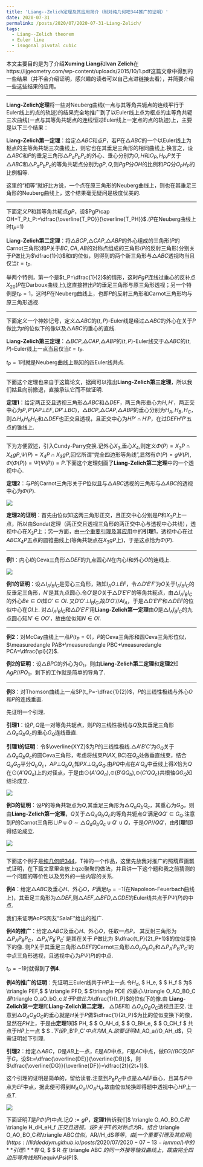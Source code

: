 ```yaml
---
title: 'Liang--Zelich定理及其应用简介（附对纯几何吧344推广的证明）'
date: 2020-07-31
permalink: /posts/2020/07/2020-07-31-Liang-Zelich/
tags:
  - Liang--Zelich theorem
  - Euler line
  - isogonal pivotal cubic
---
```


本文主要目的是为了介绍**Xuming Liang**和**Ivan Zelich**在https://ijgeometry.com/wp-content/uploads/2015/10/1.pdf这篇文章中得到的一些结果（并不会介绍证明，感兴趣的读者可以自己点进链接去看），并简要介绍一些这些结果的应用。

****
**Liang-Zelich定理**将一些对Neuberg曲线(一点与其等角共轭点的连线平行于Euler线上的点的轨迹)的结果完全地推广到了以Euler线上点为枢点的主等角共轭三次曲线(一点与其等角共轭点的连线恒过Euler线上一定点的点的轨迹)上，主要是以下三个结果：

**Liang-Zelich第一定理**：给定$\triangle ABC$和点$P$，若$P$在$\triangle ABC$的一个以Euler线上为枢点的主等角共轭三次曲线上，则它也在其垂足三角形的相同曲线上.换言之，设$\triangle ABC$和$P$的垂足三角形$\triangle P_aP_bP_c$的外心、垂心分别为$O,H$和$O_P,H_P$,$P$关于$\triangle ABC$和$\triangle P_aP_bP_c$的等角共轭点分别为$gP,Q$,则$PgP$分$OH$的比例和$PQ$分$O_PH_P$的比例相等.

这里的“相等”就好比方说，一个点在原三角形的Neuberg曲线上，则也在其垂足三角形的Neuberg曲线上，这个结果毫无疑问是极度优美的.
****
下面定义$P$和其等角共轭点$gP$，设$PgP\cap OH=T_P,t_P:=\dfrac{\overline{T_PO}}{\overline{T_PH}}$.($P$在Neuberg曲线上时$t_P$=1)

**Liang-Zelich第二定理**：将$\triangle BCP$,$\triangle CAP$,$\triangle ABP$的外心组成的三角形($P$的Carnot三角形)和$P$关于$BC,CA,AB$的对称点组成的三角形($P$的反射三角形)分别关于$P$做比为$\dfrac{1}{t}$和$t$的位似，则得到的两个新三角形与$\triangle ABC$透视均当且仅当$t=t_P$.

举两个特例，第一个是$t_P=\dfrac{1}{2}$的情形，这时$PgP$连线过垂心的反补点$X_{20}$($P$在Darboux曲线上),这直接推出$P$的垂足三角形与原三角形透视；另一个特例是$t_P=1$，这时$P$在Neuberg曲线上，也即$P$的反射三角形和Carnot三角形均与原三角形透视.
****
下面定义一个神妙记号，定义$\triangle ABC$的$(t,P)$-Euler线是经过$\triangle ABC$的外心在关于$P$做比为$t$的位似下的像以及$\triangle ABC$的垂心的直线.

**Liang-Zelich第三定理**：$\triangle BCP$,$\triangle CAP$,$\triangle ABP$的$(t,P)$-Euler线交于$\triangle ABC$的$(t,P)$-Euler线上一点当且仅当$t=t_P$.

$t_P=1$时就是Neuberg曲线上熟知的四Euler线共点.
****
下面这个定理也来自于这篇论文，据闻可以推出**Liang-Zelich第三定理**，所以我们姑且向前撤退，直接承认它而不做证明.

**定理1**：给定两正交且透视三角形$\triangle ABC$和$\triangle DEF$，两三角形垂心为$H,H'$，两正交中心为$P,P'(AP\bot EF,DP'\bot BC)$，$\triangle BCP$,$\triangle CAP$,$\triangle ABP$的垂心分别为$H_A,H_B,H_C$，则$\triangle H_AH_BH_C$和$\triangle DEF$也正交且透视，且正交中心为$HP'\cap H'P$，在过$DEFH'P'$五点的锥线上.
****
下为方便叙述，引入Cundy-Parry变换.记外心$X_3$,垂心$X_4$,则定义$\Phi(P)=X_3P\cap X_4gP$,$\Psi(P)=X_4P\cap X_3gP$,回忆所谓“完全四边形等角线”,显然有$\Phi(P)=g\Psi(P),\Phi(\Phi(P))=\Psi(\Psi(P))=P$.下面这个定理刻画了**Liang-Zelich第二定理**中的一个透视中心.

**定理2**：与$P$的Carnot三角形关于$P$位似且与$\triangle ABC$透视的三角形与$\triangle ABC$的透视中心为$\Phi(P)$.

<img src="https://llddeddym.github.io/images/2020-07-31(1).png"/>

**定理2的证明**：首先由位似知这两三角形正交，且正交中心分别是$P$和$X_3P$上一点，所以由Sondat定理（两正交且透视三角形的两正交中心与透视中心共线），透视中心在$X_3P$上；另一方面，由[一个重要引理及其应用](https://llddeddym.github.io/posts/2020/07/2020-07-13-lemma/)中的**引理1**，透视中心在过$ABCX_4P$五点的圆锥曲线上(等角共轭点在$X_3gP$上)，于是这点恰为$\Phi(P)$.

****
**例1**：内心$I$的Ceva三角形$\triangle DEF$的九点圆心$N$在内心$I$和外心$O$的连线上.

<img src="https://llddeddym.github.io/images/2020-07-31(2).png"/>

**例1的证明**：设$\triangle I_AI_BI_C$是旁心三角形，熟知$I_AO\bot EF$，令$\triangle D'E'F'$为$O$关于$I_AI_BI_C$的反垂足三角形，$N'$是其九点圆心.令$O'$是$O$关于$\triangle D'E'F'$的等角共轭点，由$\triangle I_AI_BI_C$的外心$Be\in OI$知$O'\in OI$. 又$D'O'\bot I_BI_C$,故$D'O'//AI_A$，于是$\triangle D'E'F'$和$\triangle DEF$的位似中心在$OI$上. 对$\triangle I_AI_BI_C$和$\triangle D'E'F'$用**Liang-Zelich第一定理**由$O$是$\triangle I_AI_BI_C$的九点圆心知$N'\in OO'$，故由位似知$N\in OI$.
****
**例2**：对McCay曲线上一点$P(t_P=0)$，$P$的Ceva三角形和圆Ceva三角形位似，$\measuredangle PAB+\measuredangle PBC+\measuredangle PCA=\dfrac{\pi}{2}$.

**例2的证明**：设$\triangle BPC$的外心为$O_1$，则由**Liang-Zelich第二定理**和**定理2**知$AgP//PO_1$，剩下的工作就是简单的导角了.
****
**例3**：对Thomson曲线上一点$P(t_P=-\dfrac{1}{2})$，$P$的三线性极线与外心$O$和$P$的连线垂直.

先证明一个引理.

**引理1**：设$P,Q$是一对等角共轭点，则$P$的三线性极线与$Q$及其垂足三角形$\triangle Q_aQ_bQ_c$的重心$G_Q$连线垂直.

**引理1的证明**：令$\overline{XYZ}$为$P$的三线性极线.$\triangle A'B'C'$为$G_Q$关于$\triangle Q_aQ_bQ_c$的圆Ceva三角形，考虑将线束$P(AX,BC)$在$Q_a$处做垂直线束，结合$Q_aG_Q$平分$Q_bQ_c$，$AP\bot Q_bQ_c$知$PX\bot Q_aG_Q$.由$PQ$中点在$A'Q_a$中垂线上得$X$恰为$Q$在$\odot(A'QQ_a)$上的对径点，于是由$\odot(A'QQ_a)$,$\odot(B'QQ_b)$,$\odot(C'QQ_c)$共根轴$QG_Q$知结论成立.

<img src="https://llddeddym.github.io/images/2020-07-31(3).png"/>

**例3的证明**：设$P$的等角共轭点为$Q$,其垂足三角形为$\triangle Q_aQ_bQ_c$，其重心为$G_Q$，则由**Liang-Zelich第一定理**，$Q$关于$\triangle Q_aQ_bQ_c$的等角共轭点$Q'$满足$QQ'\in G_Q$.注意到$P$的Carnot三角形$\cup P\cup O\sim\triangle Q_aQ_bQ_c\cup Q'\cup Q$，于是$OP//QQ'$，由**引理1**即得结论成立.

<img src="https://llddeddym.github.io/images/2020-07-31(4).png"/>

****

下面这个例子是[纯几何吧344](https://tieba.baidu.com/p/4448643268)，T神的一个作品，这里先放我对推广的照葫芦画瓢式证明，在下篇文章里会放上qzc聚聚的做法，并且讲一下这个题和我之前猜测的一个问题的等价性以及另外的一些内容的关系.

**例4**：给定$\triangle ABC$及垂心$H$、外心$O$，$P$满足$t_P=-1$(在Napoleon-Feuerbach曲线上)，其垂足三角形为$\triangle DEF$,则$\triangle AEF$,$\triangle BFD$,$\triangle CDE$的Euler线共点于$P\Psi(P)$的中点.

我们来证明AoPS网友“SalaF”给出的推广.

**例4的推广**：给定$\triangle ABC$及垂心$H$、外心$O$，任取一点$P$， 其反射三角形为$\triangle P_AP_BP_C$，$\triangle P_A'P_B'P_C'$ 是其在关于 $P$做比为 $\dfrac{t_P}{2t_P+1}$的位似变换下的像. 则$P$关于其垂足三角形$\triangle DEF$的Carnot三角形$\triangle O_aO_bO_c$和$\triangle P_A'P_B'P_C'$的中点三角形透视，且透视中心为$P\Psi(P)$的中点.

$t_P=-1$时就得到了**例4**.

**例4的推广的证明**：先证明三Euler线共于$HP$上一点.令$H_d,$ $ H_e, $ $ H_f $ 为$ \triangle PEF,$ $ \triangle PFD, $ $\triangle PDE $的垂心.$\triangle  O_AO_BO_C$是$\triangle O_aO_bO_c$关于$P$做比为$\dfrac{1}{t_P}$的位似下的像.由 **Liang-Zelich第一定理**和**Liang-Zelich第二定理**， $\triangle DEF$和 $\triangle O_AO_BO_C$透视且正交. 注意到$\triangle O_AO_BO_C$的垂心就是$H$关于$P$做$\dfrac{1}{2t_P}$为比的位似变换下的像，显然在$PH$上，于是由**定理1**知$ PH, $ $ O_AH_d, $ $ O_BH_e, $ $ O_CH_f $ 共点于$HP$上一点 $ S $. 下设$P_B'P_C'$中点为$M_A$.欲要证明$M_AO_a//O_AH_d$，只需证明如下引理.

**引理2**：给定$\triangle ABC$，$D$是$AB$上一点，$E$是$AD$中点，$F$是$AC$中点，做$EG//BC$交$DF$于$G$，设$t:=\dfrac{\overline{DE}}{\overline{DB}}$，则$\dfrac{\overline{DG}}{\overline{DF}}=\dfrac{2t}{2t+1}$.

这个引理的证明是简单的，留给读者.注意到$P_BP_C$中点是$\triangle AEF$垂心，且其与$P$中点为$EF$中点，据此便可得到$M_AO_a//O_AH_d$.故由位似轮换即得题中透视中心$HP$上一点$T$.

<img src="https://llddeddym.github.io/images/2020-07-31(5).png"/>

下面证明$T$是$P\Phi(P)$中点.记$Q:=gP$，**定理1**告诉我们$ \triangle O_AO_BO_C$和$ \triangle H_dH_eH_f $正交且透视，设$P$关于$T$的对称点为$R$，结合$ \triangle O_AO_BO_C$和$\triangle ABC$位似，$AR//H_dS$等等，由[一个重要引理及其应用](https://llddeddym.github.io/posts/2020/07/2020-07-13-lemma/)中的**引理1**有$ Q, $ $ R $在$ \triangle ABC $的同一外接等轴双曲线上，故由完全四边形等角线知$R\equiv\Psi(P)$.